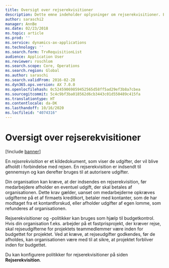 ```yaml
---
title: Oversigt over rejserekvisitioner
description: Dette emne indeholder oplysninger om rejserekvisitioner. En rejserekvisition dokumenterer de udgifter, der vil blive afholdt i forbindelse med rejsen.
author: saraschi2
manager: AnnBe
ms.date: 02/23/2018
ms.topic: article
ms.prod: ''
ms.service: dynamics-ax-applications
ms.technology: ''
ms.search.form: TrvRequisitionList
audience: Application User
ms.reviewer: roschlom
ms.search.scope: Core, Operations
ms.search.region: Global
ms.author: saraschi
ms.search.validFrom: 2016-02-28
ms.dyn365.ops.version: AX 7.0.0
ms.openlocfilehash: 0c52459069859452565d58ff5ad29ef3b8a7cbea
ms.sourcegitcommit: 5c4c9bf3ba018562d6cb3443c01d550489c415fa
ms.translationtype: HT
ms.contentlocale: da-DK
ms.lasthandoff: 10/16/2020
ms.locfileid: "4074316"
---
```

# <a name="travel-requisitions-overview"></a>Oversigt over rejserekvisitioner

[!include [banner](../includes/banner.md)]

En *rejserekvisition* er et kildedokument, som viser de udgifter, der vil blive afholdt i forbindelse med rejsen. En rejserekvisition er indsendt til gennemsyn og kan derefter bruges til at autorisere udgifter.

Din organisation kan kræve, at der indsendes en rejserekvisition, før medarbejdere afholder en eventuel udgift, der skal betales af organisationen. Dette krav gælder, uanset om medarbejderne opkræves udgifterne på et af firmaets kreditkort, betaler med kontanter, som de har modtaget fra et kontantforskud, eller afholder udgifter af egen lomme, som refunderes af organisationen.

Rejserekvisitioner og -politikker kan bruges som hjælp til budgetkontrol. Hvis din organisation f.eks. arbejder på et fastprisprojekt, der kræver rejse, skal rejseudgifterne for projektets teammedlemmer være inden for budgettet for projektet. Ved at kræve, at rejseudgifter godkendes, før de afholdes, kan organisationen være med til at sikre, at projektet forbliver inden for budgettet.

Du kan konfigurere politikker for rejserekvisitioner på siden **Rejserekvisition**.
